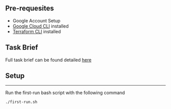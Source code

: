 ## Pre-requesites

- Google Account Setup
- [Google Cloud CLI](https://cloud.google.com/sdk/gcloud) installed
- [Terraform CLI](https://learn.hashicorp.com/tutorials/terraform/install-cli) installed



## Task Brief

Full task brief can be found detailed [here](test-brief.md)

## Setup
---

Run the first-run bash script with the following command

```
./first-run.sh
```
